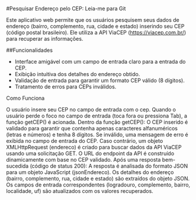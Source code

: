 
#Pesquisar Endereço pelo CEP: Leia-me para Git

Este aplicativo web permite que os usuários pesquisem seus dados de endereço (bairro, complemento, rua, cidade e estado) inserindo seu CEP (código postal brasileiro). Ele utiliza a API ViaCEP (https://viacep.com.br/) para recuperar as informações.

##Funcionalidades

* Interface amigável com um campo de entrada claro para a entrada do CEP.
* Exibição intuitiva dos detalhes do endereço obtido.
* Validação de entrada para garantir um formato CEP válido (8 dígitos).
* Tratamento de erros para CEPs inválidos.


Como Funciona

O usuário insere seu CEP no campo de entrada com o cep.
Quando o usuário perde o foco no campo de entrada (toca fora ou pressiona Tab), a função getCEP() é acionada.
Dentro da função getCEP():
O CEP inserido é validado para garantir que contenha apenas caracteres alfanuméricos (letras e números) e tenha 8 dígitos.
Se inválido, uma mensagem de erro é exibida no campo de entrada do CEP.
Caso contrário, um objeto XMLHttpRequest (endereco) é criado para buscar dados da API ViaCEP usando uma solicitação GET.
O URL do endpoint da API é construído dinamicamente com base no CEP validado.
Após uma resposta bem-sucedida (código de status 200):
A resposta é analisada do formato JSON para um objeto JavaScript (jsonEndereco).
Os detalhes do endereço (bairro, complemento, rua, cidade e estado) são extraídos do objeto JSON.
Os campos de entrada correspondentes (logradouro, complemento, bairro, localidade, uf) são atualizados com os valores recuperados.
